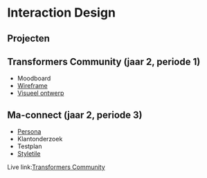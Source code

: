 # Interaction Design

## Projecten


## Transformers Community (jaar 2, periode 1)
 - Moodboard
 - <a href="https://xd.adobe.com/view/6fd39600-cbf9-469b-904c-1d680aa974c0-3a80/grid">Wireframe</a>
 - <a href="https://xd.adobe.com/view/0824c9c1-244b-4e6a-97a1-7be22e1428b0-5d77/grid">Visueel ontwerp</a>

## Ma-connect (jaar 2, periode 3)
 - <a href="https://xd.adobe.com/view/655f1f0c-256c-4b33-9d98-721d06c6075b-300c/">Persona</a>
 - Klantonderzoek
 - Testplan
 - <a href="https://xd.adobe.com/view/3c652a40-937b-42fd-aad0-c95f35c89dc8-6936/">Styletile</a>


Live link:<a href="http://31684.hosts1.ma-cloud.nl/f2m5-team/f2m5-social-responsibility-main">Transformers Community</a>


